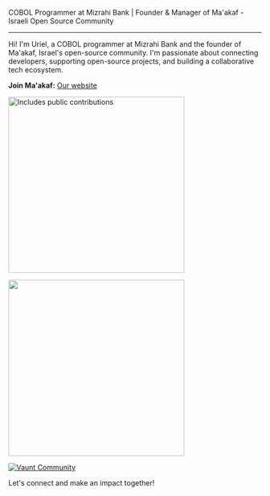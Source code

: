 COBOL Programmer at Mizrahi Bank | Founder & Manager of Ma'akaf - Israeli Open Source Community

---

Hi! I'm Uriel, a COBOL programmer at Mizrahi Bank and the founder of Ma'akaf, Israel's open-source community.
I'm passionate about connecting developers, supporting open-source projects, and building a collaborative tech ecosystem.

**Join Ma'akaf:** <a href="https://maakaf.com" target="_blank" rel="noopener noreferrer">Our website</a>

<p>
  <a href="https://vaunt.dev">
    <img
      src="https://api.vaunt.dev/v1/github/entities/urielofir/contributions?format=svg"
      width="350"
      title="Includes public contributions"
    />
  </a>
</p>

<p>
  <a href="https://community.vaunt.dev/board/urielofir/achievements">
    <img
      src="https://api.vaunt.dev/v1/github/entities/urielofir/achievements?format=svg&limit=3"
      width="350"
    />
  </a>
</p>

[![Vaunt
Community](https://api.vaunt.dev/v1/github/entities/urielofir/badges/community)](https://community.vaunt.dev/board/urielofir)



Let's connect and make an impact together!
